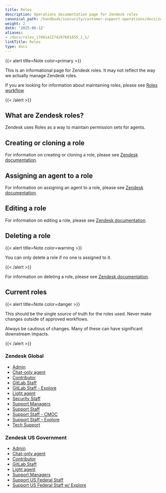```yaml
---
title: Roles
description: Operations documentation page for Zendesk roles
canonical_path: /handbook/ssecurity/customer-support-operations/docs/zendesk/roles
weight: 2
date: '2025-06-12'
aliases:
- /docs/roles_1748142274207601855_1_1/
linkTitle: Roles
type: docs
---
```


{{< alert title=Note color=primary >}}

This is an informational page for Zendesk roles. It may not reflect the way we actually manage Zendesk roles.

If you are looking for information about maintaining roles, please see [Roles workflow](../../workflows/zendesk/roles)

{{< /alert >}}

## What are Zendesk roles?

Zendesk uses Roles as a way to maintain permission sets for agents.

## Creating or cloning a role

For information on creating or cloning a role, please see [Zendesk documentation](https://support.zendesk.com/hc/en-us/articles/4408882153882-Creating-custom-roles-and-assigning-agents).

## Assigning an agent to a role

For information on assigning an agent to a role, please see [Zendesk documentation](https://support.zendesk.com/hc/en-us/articles/4408882153882-Creating-custom-roles-and-assigning-agents#topic_cbu_mmg_bd).

## Editing a role

For information on editing a role, please see [Zendesk documentation](https://support.zendesk.com/hc/en-us/articles/4408832292506-Managing-custom-roles#topic_w4w_wyy_qpb).

## Deleting a role

{{< alert title=Note color=warning >}}

You can only delete a role if no one is assigned to it.

{{< /alert >}}

For information on deleting a role, please see [Zendesk documentation](https://support.zendesk.com/hc/en-us/articles/4408832292506-Managing-custom-roles#topic_j2x_bzy_qpb).

## Current roles

{{< alert title=Note color=danger >}}

This should be the single source of truth for the roles used. Never make changes outside of approved workflows.

Always be cautious of changes. Many of these can have significant downstream impacts.

{{< /alert >}}

### Zendesk Global

- [Admin](https://gitlab.zendesk.com/admin/people/team/roles/360004957599)
- [Chat-only agent](https://gitlab.zendesk.com/admin/people/team/roles/11757383830044)
- [Contributor](https://gitlab.zendesk.com/admin/people/team/roles/360006947540)
- [GitLab Staff](https://gitlab.zendesk.com/admin/people/team/roles/360005625453)
- [GitLab Staff - Explore](https://gitlab.zendesk.com/admin/people/team/roles/360001716320)
- [Light agent](https://gitlab.zendesk.com/admin/people/team/roles/360004984553)
- [Security Staff](https://gitlab.zendesk.com/admin/people/team/roles/8869988210972)
- [Support Managers](https://gitlab.zendesk.com/admin/people/team/roles/360001716340)
- [Support Staff](https://gitlab.zendesk.com/admin/people/team/roles/1288263)
- [Support Staff - CMOC](https://gitlab.zendesk.com/admin/people/team/roles/8869919308956)
- [Support Staff - Explore](https://gitlab.zendesk.com/admin/people/team/roles/360001525560)
- [Tech Support](https://gitlab.zendesk.com/admin/people/team/roles/360001532679)

### Zendesk US Government

- [Admin](https://gitlab-federal-support.zendesk.com/admin/people/team/roles/360016820032)
- [Chat-only agent](https://gitlab-federal-support.zendesk.com/admin/people/team/roles/20528982631700)
- [Contributor](https://gitlab-federal-support.zendesk.com/admin/people/team/roles/360016669231)
- [GitLab Staff](https://gitlab-federal-support.zendesk.com/admin/people/team/roles/360008466212)
- [Light agent](https://gitlab-federal-support.zendesk.com/admin/people/team/roles/360008074111)
- [Support Managers](https://gitlab-federal-support.zendesk.com/admin/people/team/roles/33687078022676)
- [Support US Federal Staff](https://gitlab-federal-support.zendesk.com/admin/people/team/roles/360008098572)
- [Support US Federal Staff w/ Explore](https://gitlab-federal-support.zendesk.com/admin/people/team/roles/360009925712)
